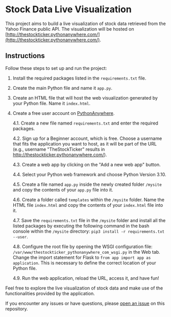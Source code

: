 # Stock Data Live Visualization

This project aims to build a live visualization of stock data retrieved from the Yahoo Finance public API. The visualization will be hosted on [http://thestockticker.pythonanywhere.com/](http://thestockticker.pythonanywhere.com/).

## Instructions

Follow these steps to set up and run the project:

1. Install the required packages listed in the `requirements.txt` file.

2. Create the main Python file and name it `app.py`.

3. Create an HTML file that will host the web visualization generated by your Python file. Name it `index.html`.

4. Create a free user account on [PythonAnywhere](https://www.pythonanywhere.com/).

   4.1. Create a new file named `requirements.txt` and enter the required packages.

   4.2. Sign up for a Beginner account, which is free. Choose a username that fits the application you want to host, as it will be part of the URL (e.g., username "TheStockTicker" results in http://thestockticker.pythonanywhere.com/).

   4.3. Create a web app by clicking on the "Add a new web app" button.

   4.4. Select your Python web framework and choose Python Version 3.10.

   4.5. Create a file named `app.py` inside the newly created folder `/mysite` and copy the contents of your `app.py` file into it.

   4.6. Create a folder called `templates` within the `/mysite` folder. Name the HTML file `index.html` and copy the contents of your `index.html` file into it.

   4.7. Save the `requirements.txt` file in the `/mysite` folder and install all the listed packages by executing the following command in the bash console within the `/mysite` directory: `pip3 install -r requirements.txt --user`.

   4.8. Configure the root file by opening the WSGI configuration file: `/var/www/thestockticker_pythonanywhere_com_wsgi.py` in the Web tab. Change the import statement for Flask to `from app import app as application`. This is necessary to define the correct location of your Python file.

   4.9. Run the web application, reload the URL, access it, and have fun!

Feel free to explore the live visualization of stock data and make use of the functionalities provided by the application.

If you encounter any issues or have questions, please [open an issue](https://github.com/yourusername/stock-visualization/issues) on this repository.
